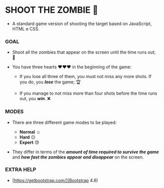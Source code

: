 # SHOOT THE ZOMBIE 🧟
- A standard game version of shooting the target based on JavaScript, HTML e CSS.

### GOAL

- Shoot all the zombies that appear on the screen until the time runs out; 🧭

- You have three hearts ❤️❤️❤️ in the beginning of the game:

  - If you lose all three of them, you must not miss any more shots. If you do, you ***lose*** the game; 🏆
  
  - If you manage to not miss more than four shots before the time runs out, you ***win***. ❌
 
 ### MODES
 
 - There are three different game modes to be played:
 
    - **Normal** ☺️
    - **Hard** 😐
    - **Expert** 😓
 
 - They differ in terms of the ***amount of time required to survive the game*** and ***how fast the zombies appear and disappear*** on the screen.


### EXTRA HELP

- [https://getbootstrap.com/](Bootstrap 4.6)

